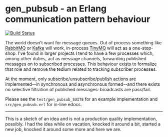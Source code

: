 # gen_pubsub - an Erlang communication pattern behaviour

[![Build Status](https://travis-ci.org/blt/gen_pubsub.png)](https://travis-ci.org/blt/gen_pubsub)

The world doesn't want for message queues. Out of process something like
[RabbitMQ](http://www.rabbitmq.com/) or [Kafka](http://kafka.apache.org/) will
work, in-process [TinyMQ](https://github.com/evanmiller/tinymq) will act as a
one-stop-shop. I've found in larger projects I tend to have a few processes
which, among other duties, act as message channels, forwarding published
messages on to subscribed processes. This behaviour exists to formalize that
role and remove the tedium related to tracking subscriber processes.

At the moment, only subscribe/unsubscribe/publish actions are implemented--in
synchronous and asynchronous formed--and there exists no selective filtration of
published messages: broadcasts are pass/fail.

Please see the `test/gen_pubsub_SUITE` for an example implementation and
`src/gen_pubsub.erl` for in-line edocs.

- - -

This is a sketch of an idea and is not a production quality implementation,
possibly. I had the idea while on vacation, knocked it around a bit, started a
new job, knocked it around some more and here we are.

